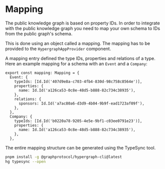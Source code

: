 # Mapping

The public knowledge graph is based on property IDs. In order to integrate with the public knowledge graph you need to map your own schema to IDs from the public graph's schema.

This is done using an object called a mapping. The mapping has to be provided to the `HypergraphAppProvider` component.

A mapping entry defined the type IDs, properties and relations of a type. Here an example mapping for a schema with an `Event` and a `Company`:

```tsx
export const mapping: Mapping = {
  Event: {
    typeIds: [Id.Id('407d9e8a-c703-4fb4-830d-98c758c8564e')],
    properties: {
      name: Id.Id('a126ca53-0c8e-48d5-b888-82c734c38935'),
    },
    relations: {
      sponsors: Id.Id('a7ac80a6-d3d9-4b04-9b9f-ead1723af09f'),
    },
  },
  Company: {
    typeIds: [Id.Id('b0220a78-9205-4e5e-9bf1-c03ee0791e23')],
    properties: {
      name: Id.Id('a126ca53-0c8e-48d5-b888-82c734c38935'),
    },
  },
```

The entire mapping structure can be generated using the TypeSync tool.

```bash
pnpm install -g @graphprotocol/hypergraph-cli@latest
hg typesync --open
```
